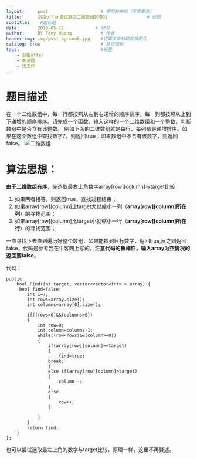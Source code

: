 ```yaml
---
layout:     post                    # 使用的布局（不需要改）
title:      剑指offer面试题之二维数组的查找               # 标题 
subtitle:    #副标题
date:       2019-05-12            # 时间
author:     BY Tony Huang           # 作者
header-img: img/post-bg-cook.jpg    #这篇文章标题背景图片
catalog: true                       # 是否归档
tags:                               #标签
    - 剑指offer
    - 面试题
    - 找工作
---
```

# 题目描述
在一个二维数组中，每一行都按照从左到右递增的顺序排序，每一列都按照从上到下递增的顺序排序。请完成一个函数，输入这样的一个二维数组和一个整数，判断数组中是否含有该整数。
例如下面的二维数组就是每行、每列都是递增排序。如果在这个数组中查找数字7，则返回true；如果数组中不含有该数字，则返回false。
 ![二维数组](https://upload-images.jianshu.io/upload_images/17702872-ee5abff980518d8e.jpg?imageMogr2/auto-orient/strip%7CimageView2/2/w/1240)



# 算法思想：
**由于二维数组有序**，先选取最右上角数字array[row][column]与target比较
1. 如果两者相等，则返回true，查找过程结束；
2. 如果array[row][column]比target大就缩小一列（**array[row][column]所在列**）的寻找范围；
3. 如果array[row][column]比target小就缩小一行（**array[row][column]所在行**）的寻找范围；

一直寻找下去直到遍历好整个数组，如果能找到目标数字，返回true,反之则返回false，代码是参考我在牛客网上写的，**注意代码的鲁棒性，输入array为空情况的返回要false**。

代码：
```class Solution {
public:
    bool Find(int target, vector<vector<int> > array) {
     bool find=false;
        int i=7;
        int rows=array.size();
        int columns=array[0].size();
       
        if((rows>0)&&(columns>0))
        {
            int row=0;
            int column=columns-1;
            while((row<rows)&&(column>=0))
            {
                if(array[row][column]==target)
                {
                    find=true;
                break;
                }
                else if(array[row][column]>target)
                {
                    column--;
                }
                else
                {
                    row++;
                }
                
            }
        }
        return find;
    }
};
```
也可以尝试选取最左上角的数字与target比较，原理一样，这里不再赘述。


